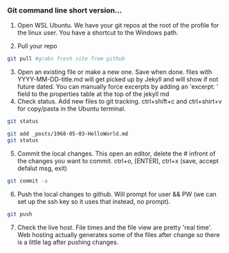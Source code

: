 ### Git command line short version...
1. Open WSL Ubuntu. We have your git repos at the root of the profile for the linux user. You have a shortcut to the Windows path.

2. Pull your repo

```Bash
git pull #grabs fresh site from github
```

3. Open an existing file or make a new one. Save when done. files with YYYY-MM-DD-title.md will get picked up by Jekyll and will show if not future dated. You can manually force excerpts by adding an 'excerpt: ' field to the properties table at the top of the jekyll md
4. Check status. Add new files to git tracking. ctrl+shift+c and ctrl+shirt+v for copy/pasta in the Ubuntu terminal.

```Bash
git status
```
```Bash
git add _posts/1968-05-03-HelloWorld.md
git status
```
5. Commit the local changes. This open an editor, delete the # infront of the changes you want to commit. ctrl+o, [ENTER], ctrl+x (save, accept defalut msg, exit)

```Bash
git commit -a
```
6. Push the local changes to github. Will prompt for user && PW (we can set up the ssh key so it uses that instead, no prompt).

```Bash
git push
```
7. Check the live host. File times and the file view are pretty 'real time'. Web hosting actually generates some of the files after change so there is a little lag after pushing changes.
